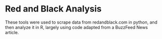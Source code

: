 # Red and Black Analysis
These tools were used to scrape data from redandblack.com in python, and then analyze it in R, largely using code adapted from a BuzzFeed News article.
